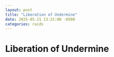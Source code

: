 ```yaml
---
layout: post
title: "Liberation of Undermine"
date: 2025-05-21 13:21:00 -0500
categories: raids
---
```


# Liberation of Undermine
